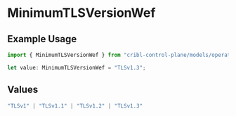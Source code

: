 # MinimumTLSVersionWef

## Example Usage

```typescript
import { MinimumTLSVersionWef } from "cribl-control-plane/models/operations";

let value: MinimumTLSVersionWef = "TLSv1.3";
```

## Values

```typescript
"TLSv1" | "TLSv1.1" | "TLSv1.2" | "TLSv1.3"
```